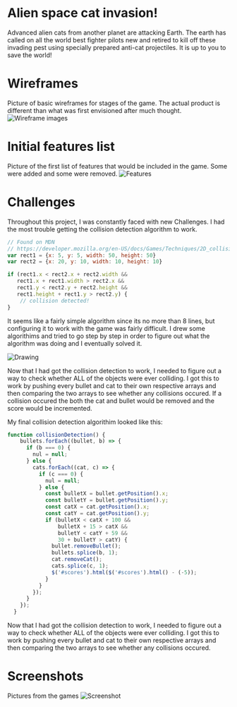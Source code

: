 # Alien space cat invasion!
Advanced alien cats from another planet are attacking Earth. The earth has called on all the world best fighter pilots new and retired to kill off these invading pest using specially prepared anti-cat projectiles. It is up to you to save the world!

# Wireframes
Picture of basic wireframes for stages of the game. The actual product is different than what was first envisioned after much thought.
![Wireframe images](assets/wireframe.jpg)

# Initial features list
Picture of the first list of features that would be included in the game. Some were added and some were removed.
![Features](assets/features.jpg)

# Challenges
Throughout this project, I was constantly faced with new Challenges. I had the most trouble getting the collision detection algorithm to work. 

```javascript
// Found on MDN
// https://developer.mozilla.org/en-US/docs/Games/Techniques/2D_collision_detection
var rect1 = {x: 5, y: 5, width: 50, height: 50}
var rect2 = {x: 20, y: 10, width: 10, height: 10}

if (rect1.x < rect2.x + rect2.width &&
   rect1.x + rect1.width > rect2.x &&
   rect1.y < rect2.y + rect2.height &&
   rect1.height + rect1.y > rect2.y) {
    // collision detected!
}
```
It seems like a fairly simple algorithm since its no more than 8 lines, but configuring it to work with the game was fairly difficult. I drew some algorithims and tried to go step by step in order to figure out what the algorithm was doing and I eventually solved it. 

![Drawing](assets/detection.jpeg)

Now that I had got the collision detection to work, I needed to figure out a way to check whether ALL of the objects were ever colliding. I got this to work by pushing every bullet and cat to their own respective arrays and then comparing the two arrays to see whether any collisions occured. If a collision occured the both the cat and bullet would be removed and the score would be incremented.

My final collision detection algorithim looked like this:
```javascript
function collisionDetection() {
    bullets.forEach((bullet, b) => {
      if (b === 0) {
        nul = null;
      } else {
        cats.forEach((cat, c) => {
          if (c === 0) {
            nul = null;
          } else {
            const bulletX = bullet.getPosition().x;
            const bulletY = bullet.getPosition().y;
            const catX = cat.getPosition().x;
            const catY = cat.getPosition().y;
            if (bulletX < catX + 100 &&
                bulletX + 15 > catX &&
                bulletY < catY + 59 &&
                30 + bulletY > catY) {
              bullet.removeBullet();
              bullets.splice(b, 1);
              cat.removeCat();
              cats.splice(c, 1);
              $('#scores').html($('#scores').html() - (-5));
            }
          }
        });
      }
    });
  }
```

Now that I had got the collision detection to work, I needed to figure out a way to check whether ALL of the objects were ever colliding. I got this to work by pushing every bullet and cat to their own respective arrays and then comparing the two arrays to see whether any collisions occured.
# Screenshots
Pictures from the games
![Screenshot](assets/Screenshot.png)
